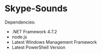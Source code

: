 # Skype-Sounds
Dependencies:
- .NET Framework 4.7.2
- node.js
- Latest Windows Management Framework
- Latest PowerShell Version
